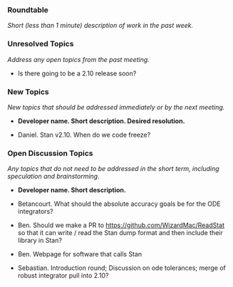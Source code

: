 ### Roundtable
_Short (less than 1 minute) description of work in the past week._

### Unresolved Topics
_Address any open topics from the past meeting._

* Is there going to be a 2.10 release soon?

### New Topics
_New topics that should be addressed immediately or by the next
meeting._

* __Developer name.  Short description.  Desired resolution.__

* Daniel. Stan v2.10. When do we code freeze?

### Open Discussion Topics
_Any topics that do not need to be addressed in the short term,
including speculation and brainstorming._

* __Developer name.  Short description.__

 * Betancourt.  What should the absolute accuracy goals be for the ODE integrators?
 * Ben. Should we make a PR to https://github.com/WizardMac/ReadStat so that it can write / read the Stan dump format and then include their library in Stan?
 * Ben. Webpage for software that calls Stan
 * Sebastian. Introduction round; Discussion on ode tolerances; merge of robust integrator pull into 2.10?
